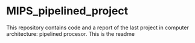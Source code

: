 # MIPS_pipelined_project
This repository contains code and a report of the last project in computer architecture: pipelined procesor.
This is the readme
